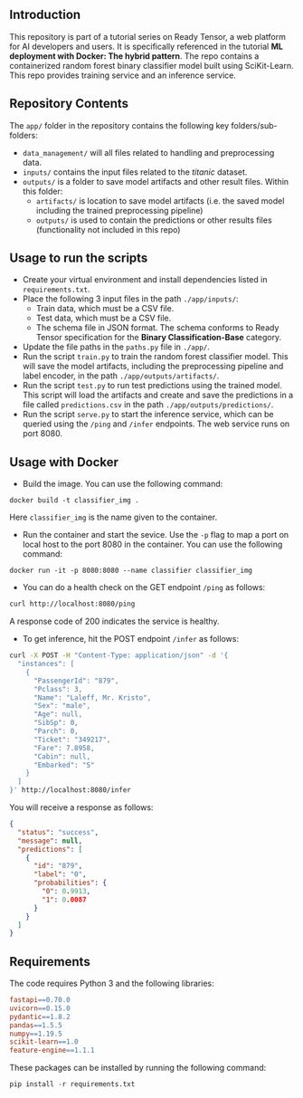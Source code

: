 ## Introduction

This repository is part of a tutorial series on Ready Tensor, a web platform for AI developers and users. It is specifically referenced in the tutorial **ML deployment with Docker: The hybrid pattern**. The repo contains a containerized random forest binary classifier model built using SciKit-Learn. This repo provides training service and an inference service.

## Repository Contents

The `app/` folder in the repository contains the following key folders/sub-folders:

- `data_management/` will all files related to handling and preprocessing data.
- `inputs/` contains the input files related to the _titanic_ dataset.
- `outputs/` is a folder to save model artifacts and other result files. Within this folder:
  - `artifacts/` is location to save model artifacts (i.e. the saved model including the trained preprocessing pipeline)
  - `outputs/` is used to contain the predictions or other results files (functionality not included in this repo)

## Usage to run the scripts

- Create your virtual environment and install dependencies listed in `requirements.txt`.
- Place the following 3 input files in the path `./app/inputs/`:
  - Train data, which must be a CSV file.
  - Test data, which must be a CSV file.
  - The schema file in JSON format. The schema conforms to Ready Tensor specification for the **Binary Classification-Base** category.
- Update the file paths in the `paths.py` file in `./app/`.
- Run the script `train.py` to train the random forest classifier model. This will save the model artifacts, including the preprocessing pipeline and label encoder, in the path `./app/outputs/artifacts/`.
- Run the script `test.py` to run test predictions using the trained model. This script will load the artifacts and create and save the predictions in a file called `predictions.csv` in the path `./app/outputs/predictions/`.
- Run the script `serve.py` to start the inference service, which can be queried using the `/ping` and `/infer` endpoints. The web service runs on port 8080.

## Usage with Docker

- Build the image. You can use the following command:

`docker build -t classifier_img .`

Here `classifier_img` is the name given to the container.

- Run the container and start the sevice. Use the `-p` flag to map a port on local host to the port 8080 in the container. You can use the following command:

`docker run -it -p 8080:8080 --name classifier classifier_img`

- You can do a health check on the GET endpoint `/ping` as follows:

```bash
curl http://localhost:8080/ping
```

A response code of 200 indicates the service is healthy.

- To get inference, hit the POST endpoint `/infer` as follows:

```bash
curl -X POST -H "Content-Type: application/json" -d '{
  "instances": [
    {
      "PassengerId": "879",
      "Pclass": 3,
      "Name": "Laleff, Mr. Kristo",
      "Sex": "male",
      "Age": null,
      "SibSp": 0,
      "Parch": 0,
      "Ticket": "349217",
      "Fare": 7.8958,
      "Cabin": null,
      "Embarked": "S"
    }
  ]
}' http://localhost:8080/infer
```

You will receive a response as follows:

```json
{
  "status": "success",
  "message": null,
  "predictions": [
    {
      "id": "879",
      "label": "0",
      "probabilities": {
        "0": 0.9913,
        "1": 0.0087
      }
    }
  ]
}
```

## Requirements

The code requires Python 3 and the following libraries:

```makefile
fastapi==0.70.0
uvicorn==0.15.0
pydantic==1.8.2
pandas==1.5.5
numpy==1.19.5
scikit-learn==1.0
feature-engine==1.1.1
```

These packages can be installed by running the following command:

```python
pip install -r requirements.txt
```
